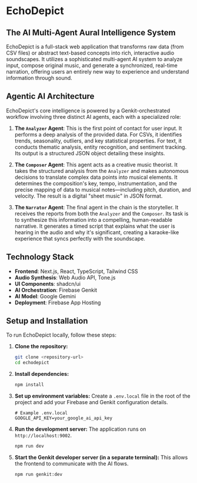 # EchoDepict

## The AI Multi-Agent Aural Intelligence System

EchoDepict is a full-stack web application that transforms raw data (from CSV files) or abstract text-based concepts into rich, interactive audio soundscapes. It utilizes a sophisticated multi-agent AI system to analyze input, compose original music, and generate a synchronized, real-time narration, offering users an entirely new way to experience and understand information through sound.

## Agentic AI Architecture

EchoDepict's core intelligence is powered by a Genkit-orchestrated workflow involving three distinct AI agents, each with a specialized role:

1.  **The `Analyzer` Agent**: This is the first point of contact for user input. It performs a deep analysis of the provided data. For CSVs, it identifies trends, seasonality, outliers, and key statistical properties. For text, it conducts thematic analysis, entity recognition, and sentiment tracking. Its output is a structured JSON object detailing these insights.

2.  **The `Composer` Agent**: This agent acts as a creative music theorist. It takes the structured analysis from the `Analyzer` and makes autonomous decisions to translate complex data points into musical elements. It determines the composition's key, tempo, instrumentation, and the precise mapping of data to musical notes—including pitch, duration, and velocity. The result is a digital "sheet music" in JSON format.

3.  **The `Narrator` Agent**: The final agent in the chain is the storyteller. It receives the reports from both the `Analyzer` and the `Composer`. Its task is to synthesize this information into a compelling, human-readable narrative. It generates a timed script that explains what the user is hearing in the audio and why it's significant, creating a karaoke-like experience that syncs perfectly with the soundscape.

## Technology Stack

-   **Frontend**: Next.js, React, TypeScript, Tailwind CSS
-   **Audio Synthesis**: Web Audio API, Tone.js
-   **UI Components**: shadcn/ui
-   **AI Orchestration**: Firebase Genkit
-   **AI Model**: Google Gemini
-   **Deployment**: Firebase App Hosting

## Setup and Installation

To run EchoDepict locally, follow these steps:

1.  **Clone the repository:**
    ```bash
    git clone <repository-url>
    cd echodepict
    ```

2.  **Install dependencies:**
    ```bash
    npm install
    ```

3.  **Set up environment variables:**
    Create a `.env.local` file in the root of the project and add your Firebase and Genkit configuration details.
    ```
    # Example .env.local
    GOOGLE_API_KEY=your_google_ai_api_key
    ```

4.  **Run the development server:**
    The application runs on `http://localhost:9002`.
    ```bash
    npm run dev
    ```

5.  **Start the Genkit developer server (in a separate terminal):**
    This allows the frontend to communicate with the AI flows.
    ```bash
    npm run genkit:dev
    ```
